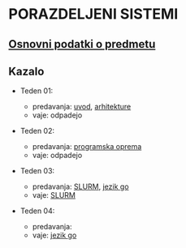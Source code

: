 # PORAZDELJENI SISTEMI

## [Osnovni podatki o predmetu](podatki.md)

## Kazalo

- Teden 01: 
    - predavanja: [uvod](predavanja/01-uvod/uvod.md), [arhitekture](predavanja/02-arhitekture/arhitekture.md)
    - vaje: odpadejo

- Teden 02:
    - predavanja: [programska oprema](predavanja/03-programska-oprema/programska-oprema.md)
    - vaje: odpadejo


- Teden 03:
   - predavanja: [SLURM](predavanja/04-slurm/slurm.md), [jezik go](predavanja/05-go/go.md)
    - vaje: [SLURM](vaje/01-uporaba_gruce/Uporaba_gruce.md)


- Teden 04:
    - predavanja: <!-- [sinhronizacija](predavanja/07-sinhronizacija/sinhronizacija.md) -->
    - vaje: [jezik go](vaje/02-programski_jezik_go/Uvod_v_go.md)

